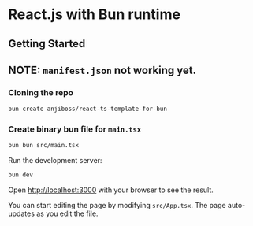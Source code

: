 # React.js with Bun runtime

## Getting Started

## NOTE: `manifest.json` not working yet.

### Cloning the repo

```sh
bun create anjiboss/react-ts-template-for-bun
```

### Create binary bun file for `main.tsx`
```sh
bun bun src/main.tsx
```

Run the development server:

```bash
bun dev
```

Open [http://localhost:3000](http://localhost:3000) with your browser to see the result.

You can start editing the page by modifying `src/App.tsx`. The page auto-updates as you edit the file.
